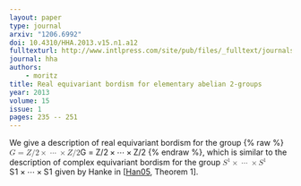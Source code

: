 ```yaml
---
layout: paper
type: journal
arxiv: "1206.6992"
doi: 10.4310/HHA.2013.v15.n1.a12
fulltexturl: http://www.intlpress.com/site/pub/files/_fulltext/journals/hha/2013/0015/0001/HHA-2013-0015-0001-a012.pdf
journal: hha
authors:
    - moritz
title: Real equivariant bordism for elementary abelian 2-groups
year: 2013
volume: 15
issue: 1
pages: 235 -- 251
---
```


We give a description of real equivariant bordism for the group {% raw %}<span class="katex"><span class="katex-mathml"><math><semantics><mrow><mi>G</mi><mo>=</mo><mrow><mi mathvariant="double-struck">Z</mi></mrow><mi mathvariant="normal">/</mi><mn>2</mn><mo>×</mo><mo>⋯</mo><mo>×</mo><mrow><mi mathvariant="double-struck">Z</mi></mrow><mi mathvariant="normal">/</mi><mn>2</mn></mrow><annotation encoding="application/x-tex">G=\mathbb{Z}/2\times\cdots\times\mathbb{Z}/2</annotation></semantics></math></span><span class="katex-html" aria-hidden="true"><span class="strut" style="height:0.75em;"></span><span class="strut bottom" style="height:1em;vertical-align:-0.25em;"></span><span class="base"><span class="mord mathit">G</span><span class="mord rule" style="margin-right:0.2777777777777778em;"></span><span class="mrel">=</span><span class="mord rule" style="margin-right:0.2777777777777778em;"></span><span class="mord"><span class="mord mathbb">Z</span></span><span class="mord">/</span><span class="mord">2</span><span class="mord rule" style="margin-right:0.2222222222222222em;"></span><span class="mbin">×</span><span class="mord rule" style="margin-right:0.2222222222222222em;"></span><span class="minner">⋯</span><span class="mord rule" style="margin-right:0.2222222222222222em;"></span><span class="mbin">×</span><span class="mord rule" style="margin-right:0.2222222222222222em;"></span><span class="mord"><span class="mord mathbb">Z</span></span><span class="mord">/</span><span class="mord">2</span></span></span></span>
{% endraw %}, which is similar to the description of complex equivariant bordism for the group <span class="katex"><span class="katex-mathml"><math><semantics><mrow><msup><mi>S</mi><mn>1</mn></msup><mo>×</mo><mo>⋯</mo><mo>×</mo><msup><mi>S</mi><mn>1</mn></msup></mrow><annotation encoding="application/x-tex">S^1\times\cdots\times S^1</annotation></semantics></math></span><span class="katex-html" aria-hidden="true"><span class="strut" style="height:0.8141079999999999em;"></span><span class="strut bottom" style="height:0.897438em;vertical-align:-0.08333em;"></span><span class="base"><span class="mord"><span class="mord mathit" style="margin-right:0.05764em;">S</span><span class="msupsub"><span class="vlist-t"><span class="vlist-r"><span class="vlist" style="height:0.8141079999999999em;"><span style="top:-3.063em;margin-right:0.05em;"><span class="pstrut" style="height:2.7em;"></span><span class="sizing reset-size6 size3 mtight"><span class="mord mtight">1</span></span></span></span></span></span></span></span><span class="mord rule" style="margin-right:0.2222222222222222em;"></span><span class="mbin">×</span><span class="mord rule" style="margin-right:0.2222222222222222em;"></span><span class="minner">⋯</span><span class="mord rule" style="margin-right:0.2222222222222222em;"></span><span class="mbin">×</span><span class="mord rule" style="margin-right:0.2222222222222222em;"></span><span class="mord"><span class="mord mathit" style="margin-right:0.05764em;">S</span><span class="msupsub"><span class="vlist-t"><span class="vlist-r"><span class="vlist" style="height:0.8141079999999999em;"><span style="top:-3.063em;margin-right:0.05em;"><span class="pstrut" style="height:2.7em;"></span><span class="sizing reset-size6 size3 mtight"><span class="mord mtight">1</span></span></span></span></span></span></span></span></span></span></span>
 given by Hanke in [<a href="https://link.springer.com/article/10.1007/s00208-005-0648-0">Han05</a>, Theorem 1].
